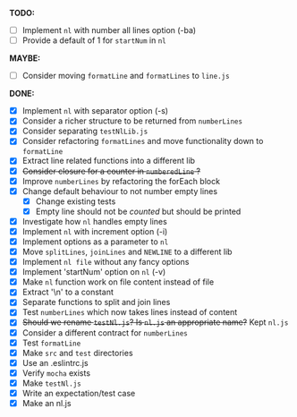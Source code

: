 **TODO:**

- [ ] Implement `nl` with number all lines option (-ba)
- [ ] Provide a default of 1 for `startNum` in `nl`

**MAYBE:**

- [ ] Consider moving `formatLine` and `formatLines` to `line.js`

**DONE:**

- [x] Implement `nl` with separator option (-s)
- [x] Consider a richer structure to be returned from `numberLines`
- [x] Consider separating `testNlLib.js`
- [x] Consider refactoring `formatLines` and move functionality down to `formatLine`
- [x] Extract line related functions into a different lib
- [x] ~~Consider closure for a counter in `numberedLine` ?~~
- [x] Improve `numberLines` by refactoring the forEach block
- [x] Change default behaviour to not number empty lines
  - [x] Change existing tests
  - [x] Empty line should not be _counted_ but should be printed
- [x] Investigate how `nl` handles empty lines
- [x] Implement `nl` with increment option (-i)
- [x] Implement options as a parameter to `nl`
- [x] Move `splitLines`, `joinLines` and `NEWLINE` to a different lib
- [x] Implement `nl file` without any fancy options
- [x] Implement 'startNum' option on `nl` (-v)
- [x] Make `nl` function work on file content instead of file
- [x] Extract '\n' to a constant
- [x] Separate functions to split and join lines
- [x] Test `numberLines` which now takes lines instead of content
- [x] ~~Should we rename `testNl.js`? Is `nl.js` an appropriate name?~~ Kept `nl.js`
- [x] Consider a different contract for `numberLines`
- [x] Test `formatLine`
- [x] Make `src` and `test` directories
- [x] Use an .eslintrc.js
- [x] Verify `mocha` exists
- [x] Make `testNl.js`
- [x] Write an expectation/test case
- [x] Make an nl.js
